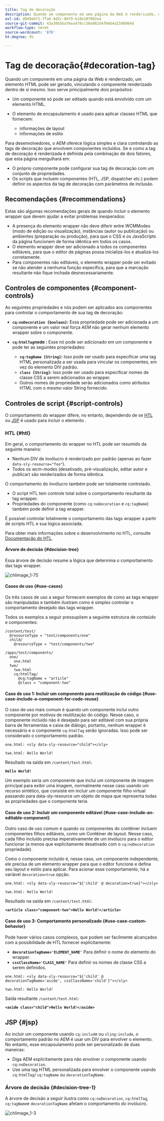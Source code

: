 ```yaml
---
title: Tag de decoração
description: Quando um componente em uma página da Web é renderizado, um elemento HTML pode ser gerado, vinculando o componente renderizado dentro de si mesmo. Para desenvolvedores, o AEM oferece lógica simples e clara controlando as tags de decoração que envolvem componentes incluídos.
exl-id: d049ebf1-7fa6-4d2c-86f9-b18e107092ea
source-git-commit: 43a30b5ba76ea470cc50a962d4f04b4a1508964d
workflow-type: tm+mt
source-wordcount: '876'
ht-degree: 9%

---
```


# Tag de decoração{#decoration-tag}

Quando um componente em uma página da Web é renderizado, um elemento HTML pode ser gerado, vinculando o componente renderizado dentro de si mesmo. Isso serve principalmente dois propósitos:

* Um componente só pode ser editado quando está envolvido com um elemento HTML.
* O elemento de encapsulamento é usado para aplicar classes HTML que fornecem:

   * informações de layout
   * informações de estilo

Para desenvolvedores, o AEM oferece lógica simples e clara controlando as tags de decoração que envolvem componentes incluídos. Se e como a tag de decoração é renderizada é definida pela combinação de dois fatores, que esta página mergulhará em:

* O próprio componente pode configurar sua tag de decoração com um conjunto de propriedades.
* Os scripts que incluem componentes (HTL, JSP, dispatcher etc.) podem definir os aspectos da tag de decoração com parâmetros de inclusão.

## Recomendações {#recommendations}

Estas são algumas recomendações gerais de quando incluir o elemento wrapper que devem ajudar a evitar problemas inesperados:

* A presença do elemento wrapper não deve diferir entre WCMModes (modo de edição ou visualização), instâncias (autor ou publicação) ou ambientes (preparação ou produção), para que o CSS e os JavaScripts da página funcionem de forma idêntica em todos os casos.
* O elemento wrapper deve ser adicionado a todos os componentes editáveis, para que o editor de páginas possa inicializá-los e atualizá-los corretamente.
* Para componentes não editáveis, o elemento wrapper pode ser evitado se não atender a nenhuma função específica, para que a marcação resultante não fique inchada desnecessariamente.

## Controles de componentes {#component-controls}

As seguintes propriedades e nós podem ser aplicados aos componentes para controlar o comportamento de sua tag de decoração:

* **`cq:noDecoration {boolean}`:** Essa propriedade pode ser adicionada a um componente e um valor real força AEM não gerar nenhum elemento wrapper sobre o componente.

* **`cq:htmlTag`node :** Esse nó pode ser adicionado em um componente e pode ter as seguintes propriedades:

   * **`cq:tagName {String}`:** Isso pode ser usado para especificar uma tag HTML personalizada a ser usada para vincular os componentes, em vez do elemento DIV padrão.
   * **`class {String}`:** Isso pode ser usado para especificar nomes de classe CSS a serem adicionados ao wrapper.
   * Outros nomes de propriedade serão adicionados como atributos HTML com o mesmo valor String fornecido.

## Controles de script {#script-controls}

O comportamento do wrapper difere, no entanto, dependendo de se [HTL](/help/sites-developing/decoration-tag.md#htl) ou [JSP](/help/sites-developing/decoration-tag.md#jsp) é usado para incluir o elemento .

### HTL {#htl}

Em geral, o comportamento do wrapper no HTL pode ser resumido da seguinte maneira:

* Nenhum DIV de invólucro é renderizado por padrão (apenas ao fazer `data-sly-resource="foo"`).
* Todos os wcm-modes (desativado, pré-visualização, editar autor e publicar) são renderizados de forma idêntica.

O comportamento do invólucro também pode ser totalmente controlado.

* O script HTL tem controle total sobre o comportamento resultante da tag wrapper.
* Propriedades do componente (como `cq:noDecoration` e `cq:tagName`) também pode definir a tag wrapper.

É possível controlar totalmente o comportamento das tags wrapper a partir de scripts HTL e sua lógica associada.

Para obter mais informações sobre o desenvolvimento no HTL, consulte [Documentação do HTL](https://experienceleague.adobe.com/docs/experience-manager-htl/content/overview.html).

#### Árvore de decisão {#decision-tree}

Essa árvore de decisão resume a lógica que determina o comportamento das tags wrapper.

![chlimage_1-75](assets/chlimage_1-75a.png)

#### Casos de uso {#use-cases}

Os três casos de uso a seguir fornecem exemplos de como as tags wrapper são manipuladas e também ilustram como é simples controlar o comportamento desejado das tags wrapper.

Todos os exemplos a seguir pressupõem a seguinte estrutura de conteúdo e componentes:

```
/content/test/
  @resourceType = "test/components/one"
  child/
    @resourceType = "test/components/two"
```

```
/apps/test/components/
  one/
    one.html
  two/
    two.html
    cq:htmlTag/
      @cq:tagName = "article"
      @class = "component-two"
```

#### Caso de uso 1: Incluir um componente para reutilização do código {#use-case-include-a-component-for-code-reuse}

O caso de uso mais comum é quando um componente inclui outro componente por motivos de reutilização do código. Nesse caso, o componente incluído não é desejado para ser editável com sua própria barra de ferramentas e caixa de diálogo, portanto, nenhum wrapper é necessário e o componente `cq:htmlTag` serão ignoradas. Isso pode ser considerado o comportamento padrão.

`one.html: <sly data-sly-resource="child"></sly>`

`two.html: Hello World!`

Resultado na saída em `/content/test.html`:

**`Hello World!`**

Um exemplo seria um componente que inclui um componente de imagem principal para exibir uma imagem, normalmente nesse caso usando um recurso sintético, que consiste em incluir um componente filho virtual passando para data-sly-resource um objeto de mapa que representa todas as propriedades que o componente teria.

#### Caso de uso 2: Incluir um componente editável {#use-case-include-an-editable-component}

Outro caso de uso comum é quando os componentes do contêiner incluem componentes filhos editáveis, como um Contêiner de layout. Nesse caso, cada filho incluído precisa imperativamente de um invólucro para o editor funcionar (a menos que explicitamente desativado com o `cq:noDecoration` propriedade).

Como o componente incluído é, nesse caso, um componente independente, ele precisa de um elemento wrapper para que o editor funcione e defina seu layout e estilo para aplicar. Para acionar esse comportamento, há a variável `decoration=true` opção.

`one.html: <sly data-sly-resource="${'child' @ decoration=true}"></sly>`

`two.html: Hello World!`

Resultado na saída em `/content/test.html`:

**`<article class="component-two">Hello World!</article>`**

#### Caso de uso 3: Comportamento personalizado {#use-case-custom-behavior}

Pode haver vários casos complexos, que podem ser facilmente alcançados com a possibilidade de HTL fornecer explicitamente:

* **`decorationTagName='ELEMENT_NAME'`** Para definir o nome do elemento do wrapper.
* **`cssClassName='CLASS_NAME'`** Para definir os nomes de classe CSS a serem definidos.

`one.html: <sly data-sly-resource="${'child' @ decorationTagName='aside', cssClassName='child'}"></sly>`

`two.html: Hello World!`

Saída resultante `/content/test.html`:

**`<aside class="child">Hello World!</aside>`**

## JSP {#jsp}

Ao incluir um componente usando `cq:includ`e ou `sling:include`, o comportamento padrão no AEM é usar um DIV para envolver o elemento. No entanto, esse encapsulamento pode ser personalizado de duas maneiras:

* Diga AEM explicitamente para não envolver o componente usando `cq:noDecoration`.
* Use uma tag HTML personalizada para envolver o componente usando `cq:htmlTag`/ `cq:tagName` ou `decorationTagName`.

### Árvore de decisão {#decision-tree-1}

A árvore de decisão a seguir ilustra como `cq:noDecoration`, `cq:htmlTag`, `cq:tagName`e `decorationTagName` afetam o comportamento do invólucro.

![chlimage_1-3](assets/chlimage_1-3a.jpeg)

